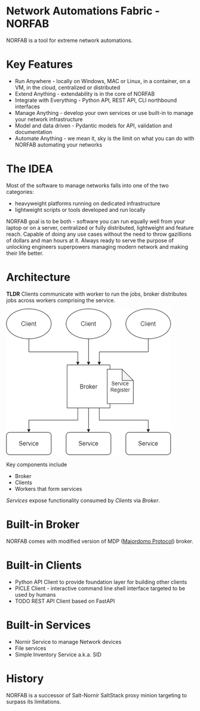 # Network Automations Fabric - NORFAB

NORFAB is a tool for extreme network automations.

# Key Features

- Run Anywhere - locally on Windows, MAC or Linux, in a container, on a VM, in the cloud, centralized or distributed
- Extend Anything - extendability is in the core of NORFAB
- Integrate with Everything - Python API, REST API, CLI northbound interfaces
- Manage Anything - develop your own services or use built-in to manage your network infrastructure
- Model and data driven - Pydantic models for API, validation and documentation
- Automate Anything - we mean it, sky is the limit on what you can do with NORFAB automating your networks

# The IDEA

Most of the software to manage networks falls into one of the two categories: 

- heavyweight platforms running on dedicated infrastructure
- lightweight scripts or tools developed and run locally

NORFAB goal is to be both - software you can run equally well from your laptop or on a 
server, centralized or fully distributed, lightweight and feature reach. Capable of 
doing any use cases without the need to throw gazillions of dollars and man hours at 
it. Always ready to serve the purpose of unlocking engineers superpowers managing
modern network and making their life better.

# Architecture

**TLDR** Clients communicate with worker to run the jobs, broker distributes jobs across workers comprising the service.

![architecture][architecture]

Key components include

- Broker
- Clients
- Workers that form services

*Services* expose functionality consumed by *Clients* via *Broker*.

# Built-in Broker

NORFAB comes with modified version of MDP
([Majordomo Protocol](https://rfc.zeromq.org/spec/7/)) broker.

# Built-in Clients

- Python API Client to provide foundation layer for building other clients
- PICLE Client - interactive command line shell interface targeted to be used by humans
- TODO REST API Client based on FastAPI

# Built-in Services

- Nornir Service to manage Network devices
- File services
- Simple Inventory Service a.k.a. SID

# History

NORFAB is a successor of Salt-Nornir SaltStack proxy minion targeting 
to surpass its limitations.

[architecture]:                docs/ArcOverview_v0.png "NORFAB architecture"